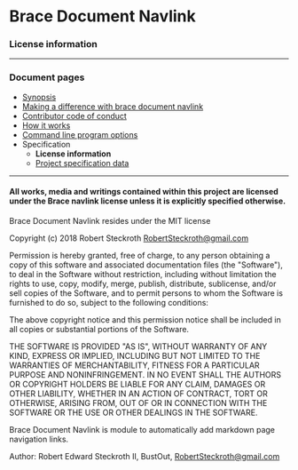 # Brace Document Navlink
### License information

----
### Document pages
* [Synopsis](https://github.com/restarian/brace_document_navlink/blob/master/docs/README.md)
* [Making a difference with brace document navlink ](https://github.com/restarian/brace_document_navlink/blob/master/docs/contributing.md)
* [Contributor code of conduct](https://github.com/restarian/brace_document_navlink/blob/master/docs/code_of_conduct.md)
* [How it works](https://github.com/restarian/brace_document_navlink/blob/master/docs/mutation.md)
* [Command line program options](https://github.com/restarian/brace_document_navlink/blob/master/docs/usage.md)
* Specification
  * **License information**
  * [Project specification data](https://github.com/restarian/brace_document_navlink/blob/master/docs/specification/specification.md)

----

#### All works, media and writings contained within this project are licensed under the Brace navlink license unless it is explicitly specified otherwise.

Brace Document Navlink resides under the MIT license

Copyright (c) 2018 Robert Steckroth [<RobertSteckroth@gmail.com>](mailto:RobertSteckroth@gmail.com)

Permission is hereby granted, free of charge, to any person obtaining a copy
of this software and associated documentation files (the "Software"), to deal
in the Software without restriction, including without limitation the rights
to use, copy, modify, merge, publish, distribute, sublicense, and/or sell
copies of the Software, and to permit persons to whom the Software is
furnished to do so, subject to the following conditions:

The above copyright notice and this permission notice shall be included in all
copies or substantial portions of the Software.

THE SOFTWARE IS PROVIDED "AS IS", WITHOUT WARRANTY OF ANY KIND, EXPRESS OR
IMPLIED, INCLUDING BUT NOT LIMITED TO THE WARRANTIES OF MERCHANTABILITY,
FITNESS FOR A PARTICULAR PURPOSE AND NONINFRINGEMENT. IN NO EVENT SHALL THE
AUTHORS OR COPYRIGHT HOLDERS BE LIABLE FOR ANY CLAIM, DAMAGES OR OTHER
LIABILITY, WHETHER IN AN ACTION OF CONTRACT, TORT OR OTHERWISE, ARISING FROM,
OUT OF OR IN CONNECTION WITH THE SOFTWARE OR THE USE OR OTHER DEALINGS IN THE
SOFTWARE.

  Brace Document Navlink is module to automatically add markdown page navigation links.

 Author: Robert Edward Steckroth II, BustOut, [<RobertSteckroth@gmail.com>](mailto:RobertSteckroth@gmail.com)

